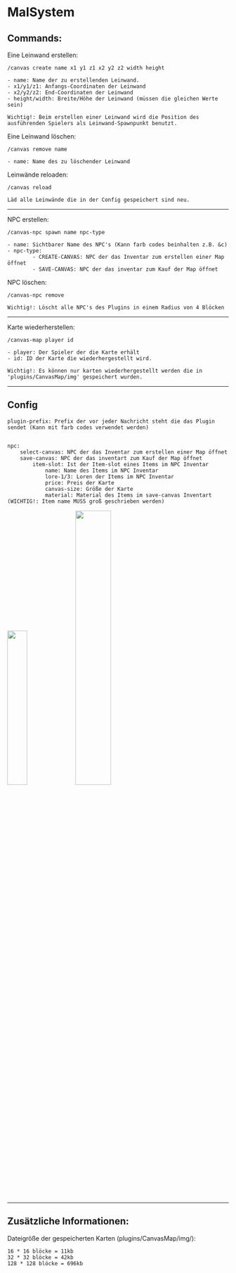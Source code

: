 <h1> MalSystem </h1>


<h2> Commands: </h2>

Eine Leinwand erstellen:

    /canvas create name x1 y1 z1 x2 y2 z2 width height

    - name: Name der zu erstellenden Leinwand.
    - x1/y1/z1: Anfangs-Coordinaten der Leinwand
    - x2/y2/z2: End-Coordinaten der Leinwand
    - height/width: Breite/Höhe der Leinwand (müssen die gleichen Werte sein)
    
    Wichtig!: Beim erstellen einer Leinwand wird die Position des ausführenden Spielers als Leinwand-Spawnpunkt benutzt.
    
Eine Leinwand löschen:
    
    /canvas remove name

    - name: Name des zu löschender Leinwand

Leinwände reloaden:

    /canvas reload
    
    Läd alle Leinwände die in der Config gespeichert sind neu.

---

NPC erstellen:
    
    /canvas-npc spawn name npc-type
    
    - name: Sichtbarer Name des NPC's (Kann farb codes beinhalten z.B. &c)
    - npc-type: 
            - CREATE-CANVAS: NPC der das Inventar zum erstellen einer Map öffnet
            - SAVE-CANVAS: NPC der das inventar zum Kauf der Map öffnet

NPC löschen:

    /canvas-npc remove
    
    Wichtig!: Löscht alle NPC's des Plugins in einem Radius von 4 Blöcken

---

Karte wiederherstellen:
    
    /canvas-map player id

    - player: Der Spieler der die Karte erhält
    - id: ID der Karte die wiederhergestellt wird.
    
    Wichtig!: Es können nur karten wiederhergestellt werden die in 'plugins/CanvasMap/img' gespeichert wurden.

---

<h2>Config</h2>

    plugin-prefix: Prefix der vor jeder Nachricht steht die das Plugin sendet (Kann mit farb codes verwendet werden)
    

    npc:
        select-canvas: NPC der das Inventar zum erstellen einer Map öffnet
        save-canvas: NPC der das inventart zum Kauf der Map öffnet
            item-slot: Ist der Item-slot eines Items im NPC Inventar
                name: Name des Items im NPC Inventar
                lore-1/3: Loren der Items im NPC Inventar
                price: Preis der Karte
                canvas-size: Größe der Karte
                material: Material des Items im save-canvas Inventart (WICHTIG!: Item name MUSS groß geschrieben werden)

<img src="https://proxy.spigotmc.org/cb7b065c27a6e19884eb8570db0767c1036836bb?url=https%3A%2F%2Fwiki.vg%2Fimages%2Fthumb%2F1%2F19%2FChest-slots.png%2F300px-Chest-slots.png" width="30%">
<img src="https://www.spigotmc.org/attachments/example2-png.188806/" width="40%">

---

<h2>Zusätzliche Informationen:</h2>

Dateigröße der gespeicherten Karten (plugins/CanvasMap/img/):

    16 * 16 blöcke = 11kb
    32 * 32 blöcke = 42kb
    128 * 128 blöcke = 696kb